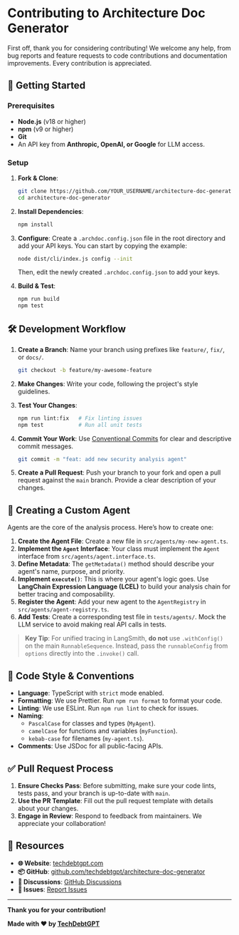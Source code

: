 # Contributing to Architecture Doc Generator

First off, thank you for considering contributing! We welcome any help, from bug reports and feature requests to code contributions and documentation improvements. Every contribution is appreciated.

## 🚀 Getting Started

### Prerequisites

- **Node.js** (v18 or higher)
- **npm** (v9 or higher)
- **Git**
- An API key from **Anthropic, OpenAI, or Google** for LLM access.

### Setup

1.  **Fork & Clone**:

    ```bash
    git clone https://github.com/YOUR_USERNAME/architecture-doc-generator.git
    cd architecture-doc-generator
    ```

2.  **Install Dependencies**:

    ```bash
    npm install
    ```

3.  **Configure**: Create a `.archdoc.config.json` file in the root directory and add your API keys. You can start by copying the example:

    ```bash
    node dist/cli/index.js config --init
    ```

    Then, edit the newly created `.archdoc.config.json` to add your keys.

4.  **Build & Test**:
    ```bash
    npm run build
    npm test
    ```

## 🛠️ Development Workflow

1.  **Create a Branch**: Name your branch using prefixes like `feature/`, `fix/`, or `docs/`.

    ```bash
    git checkout -b feature/my-awesome-feature
    ```

2.  **Make Changes**: Write your code, following the project's style guidelines.

3.  **Test Your Changes**:

    ```bash
    npm run lint:fix   # Fix linting issues
    npm test           # Run all unit tests
    ```

4.  **Commit Your Work**: Use [Conventional Commits](https://www.conventionalcommits.org/) for clear and descriptive commit messages.

    ```bash
    git commit -m "feat: add new security analysis agent"
    ```

5.  **Create a Pull Request**: Push your branch to your fork and open a pull request against the `main` branch. Provide a clear description of your changes.

## 🧬 Creating a Custom Agent

Agents are the core of the analysis process. Here’s how to create one:

1.  **Create the Agent File**: Create a new file in `src/agents/my-new-agent.ts`.
2.  **Implement the `Agent` Interface**: Your class must implement the `Agent` interface from `src/agents/agent.interface.ts`.
3.  **Define Metadata**: The `getMetadata()` method should describe your agent's name, purpose, and priority.
4.  **Implement `execute()`**: This is where your agent's logic goes. Use **LangChain Expression Language (LCEL)** to build your analysis chain for better tracing and composability.
5.  **Register the Agent**: Add your new agent to the `AgentRegistry` in `src/agents/agent-registry.ts`.
6.  **Add Tests**: Create a corresponding test file in `tests/agents/`. Mock the LLM service to avoid making real API calls in tests.

> **Key Tip**: For unified tracing in LangSmith, **do not** use `.withConfig()` on the main `RunnableSequence`. Instead, pass the `runnableConfig` from `options` directly into the `.invoke()` call.

## 🎨 Code Style & Conventions

- **Language**: TypeScript with `strict` mode enabled.
- **Formatting**: We use Prettier. Run `npm run format` to format your code.
- **Linting**: We use ESLint. Run `npm run lint` to check for issues.
- **Naming**:
  - `PascalCase` for classes and types (`MyAgent`).
  - `camelCase` for functions and variables (`myFunction`).
  - `kebab-case` for filenames (`my-agent.ts`).
- **Comments**: Use JSDoc for all public-facing APIs.

## ✅ Pull Request Process

1.  **Ensure Checks Pass**: Before submitting, make sure your code lints, tests pass, and your branch is up-to-date with `main`.
2.  **Use the PR Template**: Fill out the pull request template with details about your changes.
3.  **Engage in Review**: Respond to feedback from maintainers. We appreciate your collaboration!

## 🔗 Resources

- **🌐 Website**: [techdebtgpt.com](https://techdebtgpt.com)
- **📦 GitHub**: [github.com/techdebtgpt/architecture-doc-generator](https://github.com/techdebtgpt/architecture-doc-generator)
- **💬 Discussions**: [GitHub Discussions](https://github.com/techdebtgpt/architecture-doc-generator/discussions)
- **🐛 Issues**: [Report Issues](https://github.com/techdebtgpt/architecture-doc-generator/issues)

---

**Thank you for your contribution!**

**Made with ❤️ by [TechDebtGPT](https://techdebtgpt.com)**
